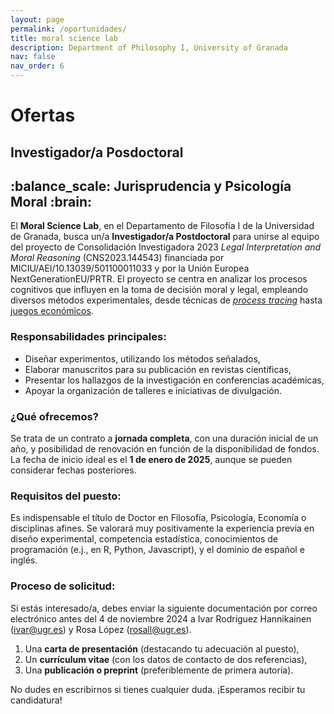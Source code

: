 ```yaml
---
layout: page
permalink: /oportunidades/
title: moral science lab
description: Department of Philosophy I, University of Granada
nav: false
nav_order: 6
---
```


  <div class="header-bar">
    <h1>Ofertas</h1>
    <h2>Investigador/a Posdoctoral</h2>
    <h2>:balance_scale: Jurisprudencia y Psicología Moral :brain:</h2>
  </div>

El **Moral Science Lab**, en el Departamento de Filosofía I de la Universidad de Granada, busca un/a **Investigador/a Postdoctoral** para unirse al equipo del proyecto de Consolidación Investigadora 2023 _Legal Interpretation and Moral Reasoning_ (CNS2023.144543) financiada por MICIU/AEI/10.13039/501100011033 y por la Unión Europea NextGenerationEU/PRTR. El proyecto se centra en analizar los procesos cognitivos que influyen en la toma de decisión moral y legal, empleando diversos métodos experimentales, desde técnicas de _[process tracing](https://escholarship.org/uc/item/737187j2)_ hasta [juegos económicos](https://www.pnas.org/doi/abs/10.1073/pnas.2206531119).

### Responsabilidades principales:

- Diseñar experimentos, utilizando los métodos señalados,
- Elaborar manuscritos para su publicación en revistas científicas,
- Presentar los hallazgos de la investigación en conferencias académicas,
- Apoyar la organización de talleres e iniciativas de divulgación.

### ¿Qué ofrecemos?

Se trata de un contrato a **jornada completa**, con una duración inicial de un año, y posibilidad de renovación en función de la disponibilidad de fondos. La fecha de inicio ideal es el **1 de enero de 2025**, aunque se pueden considerar fechas posteriores.

### Requisitos del puesto:

Es indispensable el título de Doctor en Filosofía, Psicología, Economía o disciplinas afines. Se valorará muy positivamente la experiencia previa en diseño experimental, competencia estadística, conocimientos de programación (e.j., en R, Python, Javascript), y el dominio de español e inglés.

### Proceso de solicitud:

Si estás interesado/a, debes enviar la siguiente documentación por correo electrónico antes del 4 de noviembre 2024 a Ivar Rodríguez Hannikainen ([ivar@ugr.es](mailto:ivar@ugr.es)) y Rosa López ([rosall@ugr.es](mailto:rosall@ugr.es)).

1. Una **carta de presentación** (destacando tu adecuación al puesto),
2. Un **currículum vitae** (con los datos de contacto de dos referencias),
3. Una **publicación o preprint** (preferiblemente de primera autoría).

No dudes en escribirnos si tienes cualquier duda. ¡Esperamos recibir tu candidatura!
